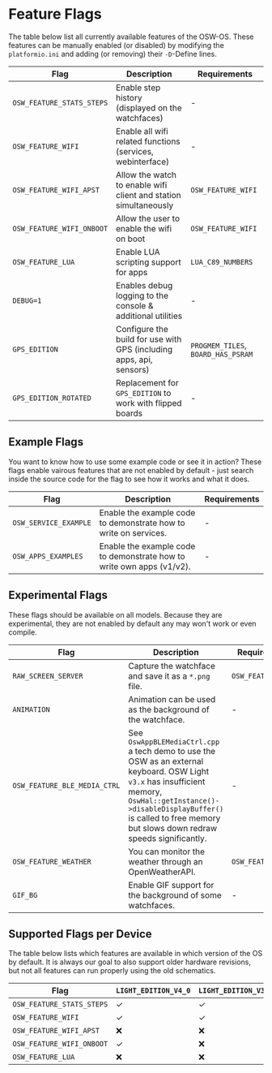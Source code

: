 # Feature Flags
The table below list all currently available features of the OSW-OS. These features can be manually enabled (or disabled) by modifying the `platformio.ini` and adding (or removing) their `-D`-Define lines.

Flag | Description | Requirements
----------- | ----------- | -----------
`OSW_FEATURE_STATS_STEPS` | Enable step history (displayed on the watchfaces) | -
`OSW_FEATURE_WIFI` | Enable all wifi related functions (services, webinterface) | -
`OSW_FEATURE_WIFI_APST` | Allow the watch to enable wifi client and station simultaneously | `OSW_FEATURE_WIFI`
`OSW_FEATURE_WIFI_ONBOOT` | Allow the user to enable the wifi on boot | `OSW_FEATURE_WIFI`
`OSW_FEATURE_LUA` | Enable LUA scripting support for apps | `LUA_C89_NUMBERS`
`DEBUG=1` | Enables debug logging to the console & additional utilities | -
`GPS_EDITION` | Configure the build for use with GPS (including apps, api, sensors) | `PROGMEM_TILES`, `BOARD_HAS_PSRAM`
`GPS_EDITION_ROTATED` | Replacement for `GPS_EDITION` to work with flipped boards | -

## Example Flags

You want to know how to use some example code or see it in action? These flags enable vairous features that are not enabled by default - just search inside the source code for the flag to see how it works and what it does.

Flag | Description | Requirements
----------- | ----------- | -----------
`OSW_SERVICE_EXAMPLE` | Enable the example code to demonstrate how to write on services. | -
`OSW_APPS_EXAMPLES` | Enable the example code to demonstrate how to write own apps (v1/v2). | -

## Experimental Flags

These flags should be available on all models. Because they are experimental, they are not enabled by default any may won't work or even compile.

Flag | Description | Requirements
----------- | ----------- | -----------
`RAW_SCREEN_SERVER` | Capture the watchface and save it as a `*.png` file. | `OSW_FEATURE_WIFI`
`ANIMATION` | Animation can be used as the background of the watchface. | -
`OSW_FEATURE_BLE_MEDIA_CTRL` | See `OswAppBLEMediaCtrl.cpp` a tech demo to use the OSW as an external keyboard. OSW Light `v3.x` has insufficient memory, <br>`OswHal::getInstance()->disableDisplayBuffer()` is called to free memory <br>but slows down redraw speeds significantly. | -
`OSW_FEATURE_WEATHER` | You can monitor the weather through an OpenWeatherAPI. | `OSW_FEATURE_WIFI`
`GIF_BG` | Enable GIF support for the background of some watchfaces. | -

## Supported Flags per Device
The table below lists which features are available in which version of the OS by default. It is always our goal to also support older hardware revisions, but not all features can run properly using the old schematics.

Flag | `LIGHT_EDITION_V4_0` | `LIGHT_EDITION_V3_3` | `LIGHT_EDITION_V3_2` | `LIGHT_EDITION_DEV_LUA` | `GPS_EDITION_V3_1` | `GPS_EDITION_DEV_ROTATED`
----------- | ----------- | ----------- | ----------- | ----------- | ----------- | -----------
`OSW_FEATURE_STATS_STEPS` | ✓ | ✓ | ✓ | ❌ | ✓ | ✓
`OSW_FEATURE_WIFI` | ✓ | ✓ | ✓ | ❌ | ✓ | ✓
`OSW_FEATURE_WIFI_APST` | ❌ | ❌ | ❌ | ❌ | ✓ | ✓
`OSW_FEATURE_WIFI_ONBOOT` | ✓ | ❌ | ❌ | ❌ | ✓ | ✓
`OSW_FEATURE_LUA` | ❌ | ❌ | ❌ | ✓ | ❌ | ❌